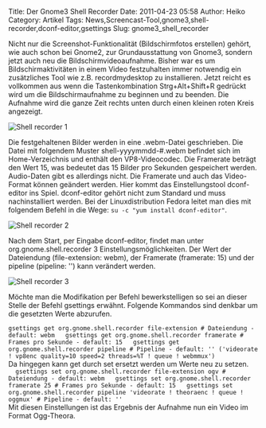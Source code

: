 Title: Der Gnome3 Shell Recorder
Date: 2011-04-23 05:58
Author: Heiko
Category: Artikel
Tags: News,Screencast-Tool,gnome3,shell-recorder,dconf-editor,gsettings
Slug: gnome3_shell_recorder

Nicht nur die Screenshot-Funktionalität (Bildschirmfotos erstellen) gehört,
wie auch schon bei Gnome2, zur Grundausstattung von Gnome3, sondern jetzt auch
neu die Bildschirmvideoaufnahme. Bisher war es um Bildschirmaktivitäten in
einem Video festzuhalten immer notwendig ein zusätzliches Tool wie z.B.
recordmydesktop zu installieren. Jetzt reicht es vollkommen aus wenn die
Tastenkombination Strg+Alt+Shift+R gedrückt wird um die Bildschirmaufnahme zu
beginnen und zu beenden. Die Aufnahme wird die ganze Zeit rechts unten durch
einen kleinen roten Kreis angezeigt.

![Shell recorder 1](http://www.openscreencast.de/pictures/shellrecorder1.png)

Die festgehaltenen Bilder werden in eine .webm-Datei geschrieben. Die Datei
mit folgendem Muster shell-yyyymmdd-#.webm befindet sich im Home-Verzeichnis
und enthält den VP8-Videocodec. Die Framerate beträgt den Wert 15, was
bedeutet das 15 Bilder pro Sekunden gespeichert werden. Audio-Daten gibt es
allerdings nicht. Die Framerate und auch das Video-Format können geändert
werden. Hier kommt das Einstellungstool dconf-editor ins Spiel. dconf-editor
gehört nicht zum Standard und muss nachinstalliert werden. Bei der
Linuxdistribution Fedora leitet man dies mit folgendem Befehl in die Wege: `su
-c "yum install dconf-editor"`.

![Shell recorder 2](http://www.openscreencast.de/pictures/shellrecorder2.png)

Nach dem Start, per Eingabe dconf-editor, findet man unter
org.gnome.shell.recorder 3 Einstellungsmöglichkeiten. Der Wert der Dateiendung
(file-extension: webm), der Framerate (framerate: 15) und der pipeline
(pipeline: '') kann verändert werden.

![Shell recorder 3](http://www.openscreencast.de/pictures/shellrecorder3.png)

Möchte man die Modifikation per Befehl bewerkstelligen so sei an dieser Stelle
der Befehl gsettings erwähnt. Folgende Kommandos sind denkbar um die gesetzten
Werte abzurufen.

`gsettings get org.gnome.shell.recorder file-extension # Dateiendung -
default: webm  
gsettings get org.gnome.shell.recorder framerate # Frames pro Sekunde -
default: 15  
gsettings get org.gnome.shell.recorder pipeline # Pipeline - default: ''
('videorate ! vp8enc quality=10 speed=2 threads=%T ! queue ! webmmux')  
`  
Da hingegen kann get durch set ersetzt werden um Werte neu zu setzen.  
`  
gsettings set org.gnome.shell.recorder file-extension ogv # Dateiendung -
default: webm  
gsettings set org.gnome.shell.recorder framerate 25 # Frames pro Sekunde -
default: 15  
gsettings set org.gnome.shell.recorder pipeline 'videorate ! theoraenc ! queue
! oggmux' # Pipeline - default: ''  
`  
Mit diesen Einstellungen ist das Ergebnis der Aufnahme nun ein Video im Format
Ogg-Theora.

